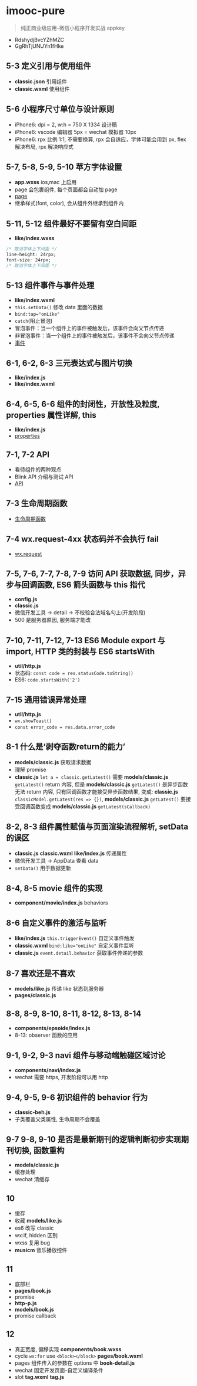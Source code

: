 # imooc-pure

> 纯正商业级应用-微信小程序开发实战 appkey

- RdshydjBvcYZhMZC
- GgRhTjUNUYn1fHke

## 5-3 定义引用与使用组件

- **classic.json** 引用组件
- **classic.wxml** 使用组件

## 5-6 小程序尺寸单位与设计原则

- iPhone6: dpi = 2, w:h = 750 X 1334 设计稿
- iPhone6: vscode 编辑器 5px = wechat 模拟器 10px
- iPhone6: rpx 比例 1:1, 不需要换算, rpx 会自适应，字体可能会用到 px, flex 解决布局, rpx 解决响应式

## 5-7, 5-8, 5-9, 5-10 苹方字体设置

- **app.wxss** ios,mac 上启用
- page 会包裹组件, 每个页面都会自动加 page
- [page](https://developers.weixin.qq.com/miniprogram/dev/framework/custom-component/wxml-wxss.html)
- 继承样式(font, color), 会从组件外继承到组件内

## 5-11, 5-12 组件最好不要留有空白间距

- **like/index.wxss**

```css
/* 取消字体上下间距 */
line-height: 24rpx;
font-size: 24rpx;
/* 取消字体上下间距 */
```

## 5-13 组件事件与事件处理

- **like/index.wxml**
- `this.setData()` 修改 data 里面的数据
- `bind:tap="onLike"`
- `catch`(阻止冒泡)
- 冒泡事件：当一个组件上的事件被触发后，该事件会向父节点传递
- 非冒泡事件：当一个组件上的事件被触发后，该事件不会向父节点传递
- [事件](https://developers.weixin.qq.com/miniprogram/dev/framework/view/wxml/event.html)

## 6-1, 6-2, 6-3 三元表达式与图片切换

- **like/index.js**
- **like/index.wxml**

## 6-4, 6-5, 6-6 组件的封闭性，开放性及粒度, properties 属性详解, this

- **like/index.js**
- [properties](https://developers.weixin.qq.com/miniprogram/dev/framework/custom-component/component.html)

## 7-1, 7-2 API

- 看待组件的两种观点
- Blink API 介绍与测试 API
- [API](https://github.com/fujiale33/old-land-flask-api/blob/master/README.md#HTTP%E7%8A%B6%E6%80%81%E7%A0%81)

## 7-3 生命周期函数

- [生命周期函数](https://developers.weixin.qq.com/miniprogram/dev/framework/app-service/page.html#%E7%94%9F%E5%91%BD%E5%91%A8%E6%9C%9F)

## 7-4 wx.request-4xx 状态码并不会执行 fail

- [wx.request](https://developers.weixin.qq.com/miniprogram/dev/api/network/request/wx.request.html)

## 7-5, 7-6, 7-7, 7-8, 7-9 访问 API 获取数据, 同步，异步与回调函数, ES6 箭头函数与 this 指代

- **config.js**
- **classic.js**
- 微信开发工具 -> detail -> 不校验合法域名勾上(开发阶段)
- 500 是服务器原因, 服务端才能改

## 7-10, 7-11, 7-12, 7-13 ES6 Module export 与 import, HTTP 类的封装与 ES6 startsWith

- **util/http.js**
- 状态码: `const code = res.statusCode.toString()`
- ES6: `code.startsWith('2')`

## 7-15 通用错误异常处理

- **util/http.js**
- `wx.showToast()`
- `const error_code = res.data.error_code`

## 8-1 什么是‘剥夺函数return的能力’

- **models/classic.js** 获取请求数据
- 理解 promise
- **classic.js** `let a = classic.getLatest()` 需要 **models/classic.js** `getLatest()` return 内容, 但是 **models/classic.js** `getLatest()` 是异步函数无法 return 内容, 只有回调函数才能接受异步函数结果, 变成: **classic.js** `classicModel.getLatest(res => {})`, **models/classic.js** `getLatest()` 要接受回调函数变成 **models/classic.js** `getLatest(sCallback)`

## 8-2, 8-3 组件属性赋值与页面渲染流程解析, setData的误区

- **classic.js** **classic.wxml** **like/index.js** 传递属性
- 微信开发工具 -> AppData 查看 data
- `setData()` 用于数据更新

## 8-4, 8-5 movie 组件的实现

- **component/movie/index.js** behaviors

## 8-6 自定义事件的激活与监听

- **like/index.js** `this.triggerEvent()` 自定义事件触发
- **classic.wxml** `bind:like="onLike"` 自定义事件监听
- **classic.js** `event.detail.behavior` 获取事件传递的参数

## 8-7 喜欢还是不喜欢

- **models/like.js** 传递 like 状态到服务器
- **pages/classic.js**

## 8-8, 8-9, 8-10, 8-11, 8-12, 8-13, 8-14

- **components/epsoide/index.js**
- 8-13: observer 函数的应用

## 9-1, 9-2, 9-3 navi 组件与移动端触碰区域讨论

- **components/navi/index.js**
- wechat 需要 https, 开发阶段可以用 http

## 9-4, 9-5, 9-6 初识组件的 behavior 行为

- **classic-beh.js**
- 子类覆盖父类属性, 生命周期不会覆盖

## 9-7 9-8, 9-10 是否是最新期刊的逻辑判断初步实现期刊切换, 函数重构

- **models/classic.js**
- 缓存处理
- wechat 清缓存

## 10

- 缓存
- 收藏 **models/like.js**
- es6 改写 classic
- wx:if, hidden 区别
- wxss 复用 bug
- **musicm** 音乐播放控件

## 11

- 底部栏
- **pages/book.js**
- promise
- **http-p.js**
- **models/book.js**
- promise callback

## 12

- 真正宽度, 偏移实现 **components/book.wxss**
- cycle `wx:for` use `<block></block>` **pages/book.wxml**
- pages 组件传入的参数在 options 中 **book-detail.js**
- wechat 固定开发页面-自定义编译条件
- slot **tag.wxml** **tag.js**
